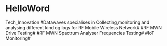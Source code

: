# HelloWord
Tech_Innovation
#Datawaves specialises in Collecting,monitoring and analysing different kind og logs for RF Mobile Wireless Network#
#RF MWN Drive Testing#
#RF MWN Spactrum Analyser Frequencies Testing#
#IoT Monitoring#
